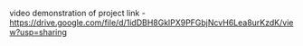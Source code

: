 video demonstration of project link - https://drive.google.com/file/d/1idDBH8GklPX9PFGbjNcvH6Lea8urKzdK/view?usp=sharing
